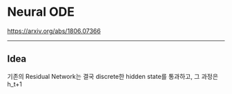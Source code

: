 # Neural ODE
<https://arxiv.org/abs/1806.07366>

---
## Idea
기존의 Residual Network는 결국 discrete한 hidden state를 통과하고, 그 과정은 h_t+1

